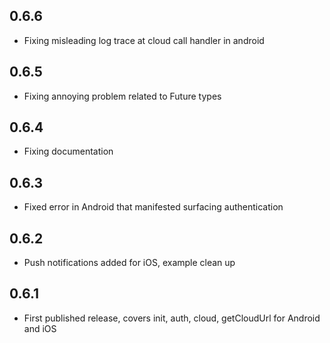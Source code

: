 ## 0.6.6

* Fixing misleading log trace at cloud call handler in android

## 0.6.5

* Fixing annoying problem related to Future types

## 0.6.4

* Fixing documentation

## 0.6.3

* Fixed error in Android that manifested surfacing authentication

## 0.6.2

* Push notifications added for iOS, example clean up

## 0.6.1

* First published release, covers init, auth, cloud, getCloudUrl for Android and iOS
